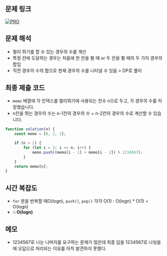## 문제 링크

[![PRO]][Link]

## 문제 해석

-   멀리 뛰기를 할 수 있는 경우의 수를 계산
-   특정 칸에 도달하는 경우는 처음에 한 칸을 뛸 때 or 두 칸을 뛸 때의 두 가지 경우의 합임
-   직전 경우의 수의 합으로 현재 경우의 수를 나타낼 수 있음 > DP로 풀이

## 최종 제출 코드

-   `memo` 배열에 각 인덱스를 멀리뛰기에 사용되는 칸수 n으로 두고, 각 경우의 수를 저장했습니다.
-   n칸을 뛰는 경우의 수는 n-1칸의 경우의 수 + n-2칸의 경우의 수로 계산할 수 있습니다.

```js
function solution(n) {
    const memo = [0, 1, 2];

    if (n > 2) {
        for (let i = 3; i <= n; i++) {
            memo.push((memo[i - 1] + memo[i - 2]) % 1234567);
        }
    }
    return memo[n];
}
```

## 시간 복잡도

-   `for` 문을 반복할 때O(logn), `push()`, `pop()` 각각 O(1) : O(logn) \* O(1) = O(logn)
-   **∴ O(logn)**

## 메모

-   1234567로 나눈 나머지를 요구하는 문제가 많은데 최종 답을 1234567로 나눴을 때 오답으로 처리되는 이유를 아직 발견하지 못했다.

<!---------------------------------------------------------------------------->

[PRO]: https://github.com/chopinoff/js-algorithm/assets/107768516/6bb592e8-21d7-4244-91bb-8708f1f8ebb0
[BOJ]: https://github.com/chopinoff/js-algorithm/assets/107768516/ab4a009d-7575-4362-8a74-ebd2476570e4
[Link]: https://school.programmers.co.kr/learn/courses/30/lessons/12914

